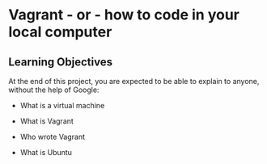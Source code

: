 # Vagrant - or - how to code in your local computer

## Learning Objectives 

At the end of this project, you are expected to be able to explain to anyone, without the help of Google:

* What is a virtual machine

* What is Vagrant

* Who wrote Vagrant

* What is Ubuntu


